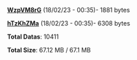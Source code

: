[**WzpVM8rG**](/data/WzpVM8rG.txt) (18/02/23 - 00:35)- 1881 bytes

[**hTzKhZMa**](/data/hTzKhZMa.txt) (18/02/23 - 00:35)- 6308 bytes

**Total Datas**: 10411

**Total Size**: 67.12 MB / 67.1 MB